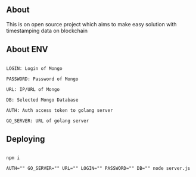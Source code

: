 ## About
This is on open source project which aims to make easy solution with timestamping data on blockchain

## About ENV 

```

LOGIN: Login of Mongo

PASSWORD: Password of Mongo

URL: IP/URL of Mongo

DB: Selected Mongo Database

AUTH: Auth access token to golang server

GO_SERVER: URL of golang server

```
## Deploying

```

npm i

AUTH="" GO_SERVER="" URL="" LOGIN="" PASSWORD="" DB="" node server.js

```
